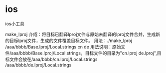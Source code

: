 ios
===

ios小工具


make_lproj
介绍：将目标已翻译lproj文件与原始未翻译的lproj文件合并，生成新的目标lproj文件，生成的文件覆盖目标文件。
用法：./make_lproj /aaa/bbbb/Base.lproj/Local.strings cn de
用法说明：原始文件/aaa/bbbb/Base.lproj/Local.strings，目标文件的目录为"cn.lproj de.lproj",目标文件会放在/aaa/bbbb/cn.lproj/Local.strings /aaa/bbbb/de.lproj/Local.strings